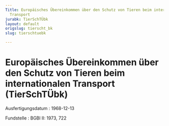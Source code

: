 ```yaml
---
Title: Europäisches Übereinkommen über den Schutz von Tieren beim internationalen
  Transport
jurabk: TierSchTÜbk
layout: default
origslug: tierscht_bk
slug: tierschtuebk

---
```


# Europäisches Übereinkommen über den Schutz von Tieren beim internationalen Transport (TierSchTÜbk)

Ausfertigungsdatum
:   1968-12-13

Fundstelle
:   BGBl II: 1973, 722

